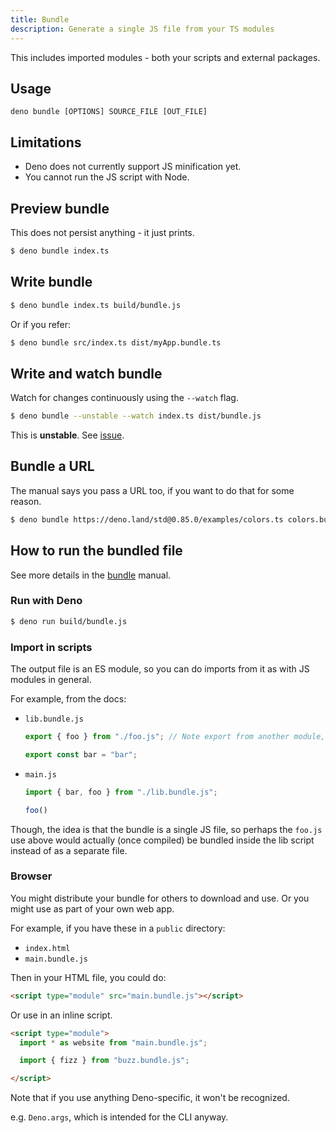 ```yaml
---
title: Bundle
description: Generate a single JS file from your TS modules
---
```


This includes imported modules - both your scripts and external packages.


## Usage

```
deno bundle [OPTIONS] SOURCE_FILE [OUT_FILE]
```


## Limitations

- Deno does not currently support JS minification yet.
- You cannot run the JS script with Node.


## Preview bundle

This does not persist anything - it just prints.

```sh
$ deno bundle index.ts
```


## Write bundle

```sh
$ deno bundle index.ts build/bundle.js
```

Or if you refer:

```sh
$ deno bundle src/index.ts dist/myApp.bundle.ts
```


## Write and watch bundle

Watch for changes continuously using the `--watch` flag.

```sh
$ deno bundle --unstable --watch index.ts dist/bundle.js
```

This is **unstable**. See [issue](https://github.com/denoland/deno/issues/2401#issuecomment-744563503).


## Bundle a URL

The manual says you pass a URL too, if you want to do that for some reason.

```sh
$ deno bundle https://deno.land/std@0.85.0/examples/colors.ts colors.bundle.js
```


## How to run the bundled file

See more details in the [bundle](https://deno.land/manual/tools/bundler) manual.

### Run with Deno

```sh
$ deno run build/bundle.js
```

### Import in scripts

The output file is an ES module, so you can do imports from it as with JS modules in general.

For example, from the docs:

- `lib.bundle.js`
    ```js
    export { foo } from "./foo.js"; // Note export from another module, without an import.

    export const bar = "bar";
    ```
- `main.js`
    ```js
    import { bar, foo } from "./lib.bundle.js";
    
    foo()
    ```
    
Though, the idea is that the bundle is a single JS file, so perhaps the `foo.js` use above would actually (once compiled) be bundled inside the lib script instead of as a separate file.

### Browser

You might distribute your bundle for others to download and use. Or you might use as part of your own web app.

For example, if you have these in a `public` directory:

- `index.html`
- `main.bundle.js`

Then in your HTML file, you could do:

```html
<script type="module" src="main.bundle.js"></script>
```

Or use in an inline script.

```html
<script type="module">
  import * as website from "main.bundle.js";

  import { fizz } from "buzz.bundle.js";

</script>
```




Note that if you use anything Deno-specific, it won't be recognized.

e.g. `Deno.args`, which is intended for the CLI anyway.

